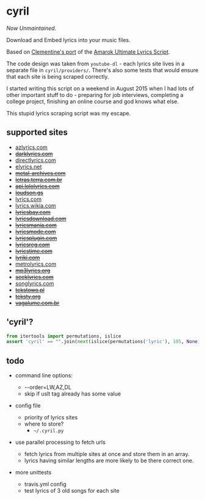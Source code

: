 
# cyril

_Now Unmaintained._

Download and Embed lyrics into your music files.

Based on [Clementine's port](https://github.com/clementine-player/Clementine/tree/5cc33e6caf94184609fa09096219d6ecdb06f1c9/tools/ultimate_lyrics_parser) of the [Amarok Ultimate Lyrics Script](http://kde-apps.org/content/show.php/Ultimate+Lyrics?content=108967).

The code design was taken from `youtube-dl` - each lyrics site lives in a separate file in `cyril/providers/`. There's also some tests that would ensure that each site is being scraped correctly.

I started writing this script on a weekend in August 2015 when I had lots of other important stuff to do - preparing for job interviews, completing a college project, finishing an online course and god knows what else. 

This stupid lyrics scraping script was my escape.

## supported sites

* [azlyrics.com](http://www.azlyrics.com)
* ~~[darklyrics.com](http://www.darklyrics.com)~~
* [directlyrics.com](http://www.directlyrics.com)
* [elyrics.net](http://www.elyrics.net)
* ~~[metal-archives.com](http://www.metal-archives.com)~~
* ~~[letras.terra.com.br](http://letras.terra.com.br)~~
* ~~[api.lololyrics.com](http://api.lololyrics.com)~~
* ~~[loudson.gs](http://www.loudson.gs)~~
* [lyrics.com](http://www.lyrics.com)
* [lyrics.wikia.com](http://lyrics.wikia.com)
* ~~[lyricsbay.com](http://www.lyricsbay.com)~~
* ~~[lyricsdownload.com](http://www.lyricsdownload.com)~~
* ~~[lyricsmania.com](http://www.lyricsmania.com)~~
* ~~[lyricsmode.com](http://www.lyricsmode.com)~~
* ~~[lyricsplugin.com](http://www.lyricsplugin.com)~~
* ~~[lyricsreg.com](http://www.lyricsreg.com)~~
* ~~[lyricstime.com](http://www.lyricstime.com)~~
* ~~[lyriki.com](http://www.lyriki.com)~~
* [metrolyrics.com](http://www.metrolyrics.com)
* ~~[mp3lyrics.org](http://www.mp3lyrics.org)~~
* ~~[seeklyrics.com](http://www.seeklyrics.com)~~
* [songlyrics.com](http://www.songlyrics.com)
* ~~[tekstowo.pl](http://www.tekstowo.pl)~~
* ~~[teksty.org](http://teksty.org)~~
* ~~[vagalume.com.br](http://vagalume.com.br)~~

## 'cyril'?

```python
from itertools import permutations, islice
assert 'cyril' == "".join(next(islice(permutations('lyric'), 105, None)))
```

## todo

* command line options:
  * --order=LW,AZ,DL
  * skip if uslt tag already has some value

* config file
  * priority of lyrics sites
  * where to store?
    - `~/.cyril.py`

* use parallel processing to fetch urls
  * fetch lyrics from multiple sites at once and store them in an array. 
  * lyrics having similar lengths are more likely to be there correct one.

* more unittests
  * travis.yml config
  * test lyrics of 3 old songs for each site
